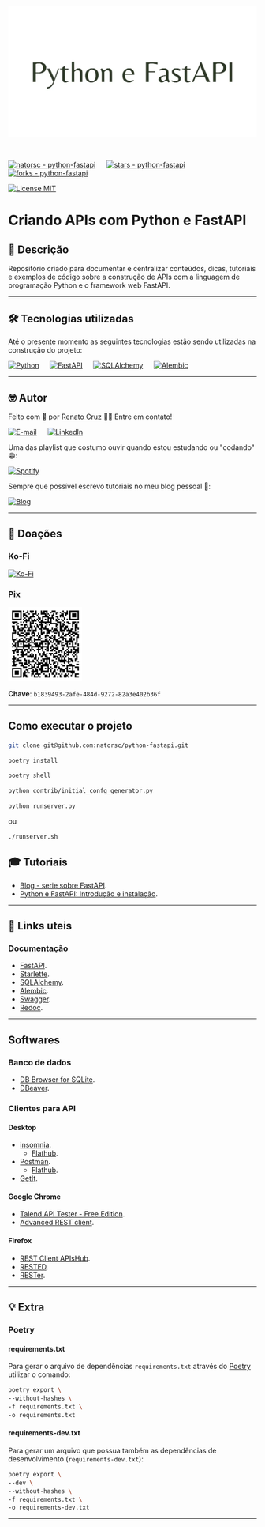 ![Criando APIs com Python e FastAPI](./docs/images/readme/python-e-fastapi-1600x840.webp "Criando APIs com Python e FastAPI")

<br>

[![natorsc - python-fastapi](https://img.shields.io/static/v1?label=natorsc&message=python-fastapi&color=blue&logo=github)](https://github.com/natorsc/python-fastapi "Ir para o repositório.")
&emsp;
[![stars - python-fastapi](https://img.shields.io/github/stars/natorsc/python-fastapi?style=social)](https://github.com/natorsc/python-fastapi)
&emsp;
[![forks - python-fastapi](https://img.shields.io/github/forks/natorsc/python-fastapi?style=social)](https://github.com/natorsc/python-fastapi)

[![License MIT](https://img.shields.io/static/v1?label=License&message=MIT&color=blue)](https://github.com/natorsc/python-fastapi)

# Criando APIs com Python e FastAPI

## 📝 Descrição

Repositório criado para documentar e centralizar conteúdos, dicas, tutoriais e exemplos de código sobre a construção de APIs com a linguagem de programação Python e o framework web FastAPI.

---

## 🛠 Tecnologias utilizadas

Até o presente momento as seguintes tecnologias estão sendo utilizadas na construção do projeto:

[![Python](https://img.shields.io/static/v1?label=&message=Python&color=blue&logoColor=white&logo=python)](https://www.python.org/ "Ir para o site.")
&emsp;
[![FastAPI](https://img.shields.io/static/v1?label=&message=FastAPI&color=blue&logoColor=white&logo=fastapi)](https://pypi.org/project/fastapi/ "Ir para o PyPi.")
&emsp;
[![SQLAlchemy](https://img.shields.io/static/v1?label=&message=SQLAlchemy&color=blue&logoColor=white&logo=pypi)](https://pypi.org/project/SQLAlchemy/ "Ir para o PyPi.")
&emsp;
[![Alembic](https://img.shields.io/static/v1?label=&message=Alembic&color=blue&logoColor=white&logo=pypi)](https://pypi.org/project/alembic/ "Ir para o PyPi.")

---

## 🤓 Autor

Feito com 💙 por [Renato Cruz](https://github.com/natorsc) 🤜🤛 Entre em contato!

[![E-mail](https://img.shields.io/static/v1?label=&message=E-mail&color=blueviolet&logoColor=white&logo=gmail)](mailto:zkpcvm6dz@mozmail.com "Enviar e-mail.")
&emsp;
[![LinkedIn](https://img.shields.io/static/v1?label=&message=LinkedIn&color=blue&logoColor=white&logo=LinkedIn)](https://www.linkedin.com/in/natorsc "Entre em contato.")

Uma das playlist que costumo ouvir quando estou estudando ou "codando" 😁:

[![Spotify](https://img.shields.io/static/v1?label=&message=Spotify&color=darkgreen&logoColor=white&logo=spotify)](https://open.spotify.com/playlist/1xf3u29puXlnrWO7MsaHL5?si=A-LgwRJXSvOno_e6trpi5w&utm_source=copy-link "Acessar playlist.")

Sempre que possível escrevo tutoriais no meu blog pessoal 🚀:

[![Blog](https://img.shields.io/static/v1?label=&message=Blog&color=gray&logoColor=blue&logo=hashnode)](https://blog.codigoninja.dev/ "Ir para o blog.")

---

## 💝 Doações

### Ko-Fi

[![Ko-Fi](https://img.shields.io/static/v1?label=&message=Ko-Fi&color=orange&logoColor=white&logo=ko-fi)](https://ko-fi.com/natorsc "Ajude com uma doação.")

### Pix

<img src="./docs/images/donation/pix-qr-code.jpg" alt="drawing" width="150"/>

**Chave**: `b1839493-2afe-484d-9272-82a3e402b36f`

---

## Como executar o projeto

```bash
git clone git@github.com:natorsc/python-fastapi.git
```

```bash
poetry install
```

```bash
poetry shell
```

```bash
python contrib/initial_confg_generator.py
```

```bash
python runserver.py
```

ou

```bash
./runserver.sh
```

## 🎓 Tutoriais

- [Blog - serie sobre FastAPI](https://blog.justcode.com.br/series/python-e-fastapi).
- [Python e FastAPI: Introdução e instalação](https://blog.justcode.com.br/python-e-fastapi-introducao-e-instalacao).
---

## 🔗 Links uteis

### Documentação

- [FastAPI](https://fastapi.tiangolo.com/).
- [Starlette](https://www.starlette.io/).
- [SQLAlchemy](https://www.sqlalchemy.org/).
- [Alembic](https://alembic.sqlalchemy.org/en/latest/).
- [Swagger](https://swagger.io/).
- [Redoc](https://github.com/Redocly/redoc). 

---

## Softwares

### Banco de dados

- [DB Browser for SQLite](https://sqlitebrowser.org/).
- [DBeaver](https://dbeaver.io/download/).

### Clientes para API

#### Desktop

- [insomnia](https://insomnia.rest/download).
    - [Flathub](https://flathub.org/apps/details/rest.insomnia.Insomnia).
- [Postman](https://www.postman.com/).
    - [Flathub](https://flathub.org/apps/details/com.getpostman.Postman).
- [GetIt](https://flathub.org/apps/details/net.bartkessels.getit).

#### Google Chrome

- [Talend API Tester - Free Edition](https://chrome.google.com/webstore/detail/talend-api-tester-free-ed/aejoelaoggembcahagimdiliamlcdmfm?hl=pt-br).
- [Advanced REST client](https://chrome.google.com/webstore/detail/advanced-rest-client/hgmloofddffdnphfgcellkdfbfbjeloo?hl=pt-BR).

#### Firefox

- [REST Client APIsHub](https://addons.mozilla.org/pt-BR/firefox/addon/rest-client-apishub/?utm_source=addons.mozilla.org&utm_medium=referral&utm_content=search).
- [RESTED](https://addons.mozilla.org/pt-BR/firefox/addon/rested/?utm_source=addons.mozilla.org&utm_medium=referral&utm_content=search).
- [RESTer](https://addons.mozilla.org/pt-BR/firefox/addon/rester/?utm_source=addons.mozilla.org&utm_medium=referral&utm_content=search).

---

## 💡 Extra

### Poetry

#### requirements.txt

Para gerar o arquivo de dependências `requirements.txt` através do [Poetry](https://python-poetry.org/) utilizar o comando:

```bash
poetry export \
--without-hashes \
-f requirements.txt \
-o requirements.txt
```

#### requirements-dev.txt

Para gerar um arquivo que possua também as dependências de desenvolvimento (`requirements-dev.txt`):

```bash
poetry export \
--dev \
--without-hashes \
-f requirements.txt \
-o requirements-dev.txt
```

---

